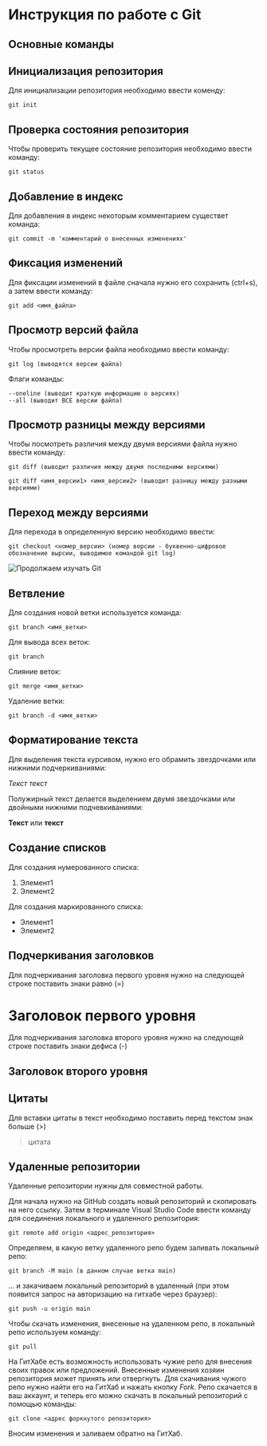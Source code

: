 # **Инструкция по работе с Git**

## Основные команды

## Инициализация репозитория

Для инициализации репозитория необходимо ввести коменду:

    git init

## Проверка состояния репозитория

Чтобы проверить текущее состояние репозитория необходимо ввести команду:

    git status

## Добавление в индекс

Для добавления в индекс некоторым комментарием существет команда:

    git commit -m 'комментарий о внесенных изменениях'

## Фиксация изменений

Для фиксации изменений в файле сначала нужно его сохранить (ctrl+s), а затем ввести команду:

    git add <имя_файла>

## Просмотр версий файла

Чтобы просмотреть версии файла необходимо ввести команду:

    git log (выводятся версии файла)

Флаги команды:

    --oneline (выводит краткую информацию о версиях)
    --all (выводит ВСЕ версии файла)

## Просмотр разницы между версиями

Чтобы посмотреть различия между двумя версиями файла нужно ввести команду:

    git diff (выводит различия между двумя последними версиями)

    git diff <имя_версии1> <имя_версии2> (выводит разницу между разными версиями)

## Переход между версиями

Для перехода в определенную версию необходимо ввести:

    git checkout <номер_версии> (номер версии - буквенно-цифровое обозначение вырсии, выводимое командой git log)

![Продолжаем изучать Git](Git.jpg)

## Ветвление

Для создания новой ветки используется команда:

    git branch <имя_ветки>

Для вывода всех веток:

    git branch

Слияние веток:

    git merge <имя_ветки>

Удаление ветки:

    git branch -d <имя_ветки>

## Форматирование текста

Для выделения текста курсивом, нужно его обрамить звездочками или нижними подчеркиваниями:

*Текст*  _текст_

Полужирный текст делается выделением двумя звездочками или двойными нижними подчевкиваниями:

**Текст** или __текст__

## Создание списков

Для создания нумерованного списка:
1. Элемент1
2. Элемент2

Для создания маркированного списка:
* Элемент1
* Элемент2

## Подчеркивания заголовков

Для подчеркивания заголовка первого уровня нужно на следующей строке поставить знаки равно (=)

Заголовок первого уровня
===

Для подчеркивания заголовка второго уровня нужно на следующей строке поставить знаки дефиса (-)

Заголовок второго уровня
-----

## Цитаты

Для вставки цитаты в текст необходимо поставить перед текстом знак больше (>)

>цитата

## Удаленные репозитории

Удаленные репозитории нужны для совместной работы.

Для начала нужно на GitHub создать новый репозиторий и скопировать на него ссылку. Затем в терминале Visual Studio Code ввести команду для соединения локального и удаленного репозитория:

    git remote add origin <адрес_репозитория>
    
Определяем, в какую ветку удаленного репо будем заливать локальный репо:

    git branch -M main (в данном случае ветка main)
    
... и закачиваем локальный репозиторий в удаленный (при этом появится запрос на авторизацию на гитхабе через браузер):

    git push -u origin main
    
Чтобы скачать изменения, внесенные на удаленном репо, в локальный репо используем команду:

    git pull
    
На ГитХабе есть возможность использовать чужие репо для внесения своих правок или предложений. Внесенные изменения хозяин репозитория может принять или отвергнуть. 
Для скачивания чужого репо нужно найти его на ГитХаб и нажать кнопку *Fork*. Репо скачается в ваш аккаунт, и теперь его можно скачать в локальный репозиторий с помощью команды:

    git clone <адрес форкнутого репозитория>
    
Вносим изменения и заливаем обратно на ГитХаб. 
    

